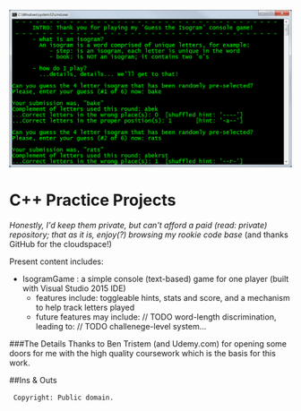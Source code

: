 ![IsogramGame Console App](https://github.com/JackDraak/C-practice-projects/blob/master/01.png)

C++ Practice Projects
=========

*Honestly, I'd keep them private, but can't afford a paid (read: private) repository; 
that as it is, enjoy(?) browsing my rookie code base* (and thanks GitHub for the cloudspace!)

Present content includes:
 - IsogramGame : a simple console (text-based) game for one player (built with Visual Studio 2015 IDE)
    - features include: toggleable hints, stats and score, and a mechanism to help track letters played
    - future features may include:
    // TODO word-length discrimination, leading to:
    // TODO challenege-level system...
 
###The Details
Thanks to Ben Tristem (and Udemy.com) for opening some doors for me with the high quality coursework which is the basis for this work.

##Ins & Outs

     Copyright: Public domain.
